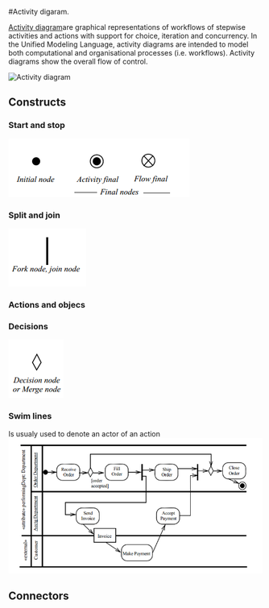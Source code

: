 #Activity digaram.

[Activity diagram](https://en.wikipedia.org/wiki/Activity_diagram)are graphical representations of workflows of stepwise activities and actions with support for choice, iteration and concurrency. In the Unified Modeling Language, activity diagrams are intended to model both computational and organisational processes (i.e. workflows). Activity diagrams show the overall flow of control.

![Activity diagram](https://upload.wikimedia.org/wikipedia/commons/e/e7/Activity_conducting.svg)

## Constructs

### Start and stop

![Initial and final nodes](activity_final_node.png)

### Split and join

![Split and join node](activity_fork_node.png)

### Actions and objecs



### Decisions

![Decision](activity_decision_node.png)

### Swim lines

Is usualy used to denote an actor of an action
![Activity diagram with swimlines](activity_swim_lines.png)



## Connectors

